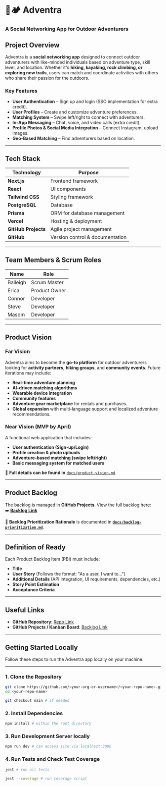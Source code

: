 # 🌲🏕️ Adventra

### **A Social Networking App for Outdoor Adventurers**

## **Project Overview**

Adventra is a **social networking app** designed to connect outdoor adventurers with like-minded individuals based on adventure type, skill level, and location. Whether it's **hiking, kayaking, rock climbing, or exploring new trails**, users can match and coordinate activities with others who share their passion for the outdoors.

### **Key Features**

- **User Authentication** – Sign up and login (SSO implementation for extra credit).
- **User Profiles** – Create and customize adventure preferences.
- **Matching System** – Swipe left/right to connect with adventurers.
- **In-App Messaging** – Chat, voice, and video calls (extra credit).
- **Profile Photos & Social Media Integration** – Connect Instagram, upload images.
- **Geo-Based Matching** – Find adventurers based on location.

---

## **Tech Stack**

| **Technology**      | **Purpose**                     |
| ------------------- | ------------------------------- |
| **Next.js**         | Frontend framework              |
| **React**           | UI components                   |
| **Tailwind CSS**    | Styling framework               |
| **PostgreSQL**      | Database                        |
| **Prisma**          | ORM for database management     |
| **Vercel**          | Hosting & deployment            |
| **GitHub Projects** | Agile project management        |
| **GitHub**          | Version control & documentation |

---

## **Team Members & Scrum Roles**

| **Name** | **Role**      |
| -------- | ------------- |
| Baileigh | Scrum Master  |
| Erica    | Product Owner |
| Connor   | Developer     |
| Steve    | Developer     |
| Masom    | Developer     |

---

## **Product Vision**

### **Far Vision**

Adventra aims to become the **go-to platform** for outdoor adventurers looking for **activity partners**, **hiking groups**, and **community events**. Future iterations may include:

- **Real-time adventure planning**
- **AI-driven matching algorithms**
- **Wearable device integration**
- **Community features**
- **Adventure gear marketplace** for rentals and purchases.
- **Global expansion** with multi-language support and localized adventure recommendations.

### **Near Vision (MVP by April)**

A functional web application that includes:

- **User authentication (Sign-up/Login)**
- **Profile creation & photo uploads**
- **Adventure-based matching (swipe left/right)**
- **Basic messaging system for matched users**

📄 **Full details can be found in** [`docs/product-vision.md`](_docs/product-vision.md).

---

## **Product Backlog**

The backlog is managed in **GitHub Projects**. View the full backlog here:  
➡️ **[Backlog Link](https://github.com/users/masomh-personal/projects/2)**

🔹 **Backlog Prioritization Rationale** is documented in **[`docs/backlog-prioritization.md`](_docs/backlog-prioritization.md)**.

---

## **Definition of Ready**

Each Product Backlog Item (PBI) must include:

- **Title**
- **User Story** (Follows the format: "As a user, I want to…")
- **Additional Details** (API integration, UI requirements, dependencies, etc.)
- **Story Point Estimation**
- **Acceptance Criteria** 
---

## **Useful Links**

- **GitHub Repository**: [Repo Link](https://github.com/masomh-personal/adventra-app)
- **GitHub Projects / Kanban Board**: [Backlog Link](https://github.com/users/masomh-personal/projects/2)

---

## Getting Started Locally

Follow these steps to run the Adventra app locally on your machine.

---

### 1. Clone the Repository
```bash
git clone https://github.com/<your-org-or-username>/<your-repo-name>.git
cd <your-repo-name>

git checkout main # if needed
```

### 2. Install Dependencies
```bash
npm install # within the root directory
```

### 3. Run Development Server locally
```bash
npm run dev # can access site via localhost:3000
```

### 4. Run Tests and Check Test Coverage
```bash
jest # run all tests

jest --coverage # run coverage script
```